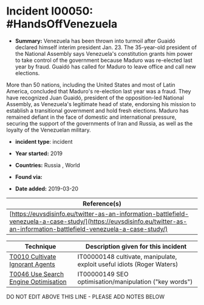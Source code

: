 # Incident I00050: #HandsOffVenezuela

* **Summary:** Venezuela has been thrown into turmoil after Guaidó declared himself interim president Jan. 23. The 35-year-old president of the National Assembly says Venezuela's constitution grants him power to take control of the government because Maduro was re-elected last year by fraud. Guaidó has called for Maduro to leave office and call new elections.

More than 50 nations, including the United States and most of Latin America, concluded that Maduro's re-election last year was a fraud. They have recognized Juan Guaidó, president of the opposition-led National Assembly, as Venezuela's legitimate head of state, endorsing his mission to establish a transitional government and hold fresh elections.
Maduro has remained defiant in the face of domestic and international pressure, securing the support of the governments of Iran and Russia, as well as the loyalty of the Venezuelan military.

* **incident type**: incident

* **Year started:** 2019

* **Countries:** Russia , World

* **Found via:** 

* **Date added:** 2019-03-20


| Reference(s) |
| --------- |
| [https://euvsdisinfo.eu/twitter-as-an-information-battlefield-venezuela-a-case-study/](https://euvsdisinfo.eu/twitter-as-an-information-battlefield-venezuela-a-case-study/) |

 

| Technique | Description given for this incident |
| --------- | ------------------------- |
| [T0010 Cultivate Ignorant Agents](../../generated_pages/techniques/T0010.md) | IT00000148 cultivate, manipulate, exploit useful idiots (Roger Waters) |
| [T0046 Use Search Engine Optimisation](../../generated_pages/techniques/T0046.md) | IT00000149 SEO optimisation/manipulation ("key words") |


DO NOT EDIT ABOVE THIS LINE - PLEASE ADD NOTES BELOW